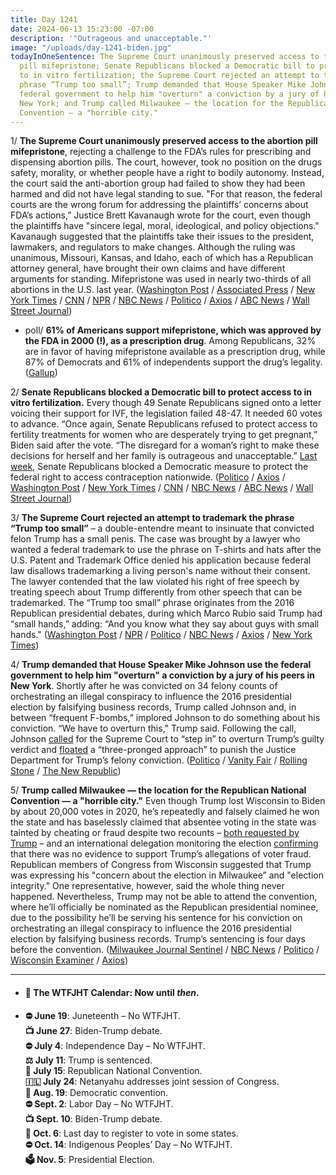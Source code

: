 ```yaml
---
title: Day 1241
date: 2024-06-13 15:23:00 -07:00
description: '"Outrageous and unacceptable."'
image: "/uploads/day-1241-biden.jpg"
todayInOneSentence: The Supreme Court unanimously preserved access to the abortion
  pill mifepristone; Senate Republicans blocked a Democratic bill to protect access
  to in vitro fertilization; the Supreme Court rejected an attempt to trademark the
  phrase “Trump too small”; Trump demanded that House Speaker Mike Johnson use the
  federal government to help him "overturn" a conviction by a jury of his peers in
  New York; and Trump called Milwaukee — the location for the Republican National
  Convention — a "horrible city."
---
```


1/ **The Supreme Court unanimously preserved access to the abortion pill mifepristone**, rejecting a challenge to the FDA’s rules for prescribing and dispensing abortion pills. The court, however, took no position on the drugs safety, morality, or whether people have a right to bodily autonomy. Instead, the court said the anti-abortion group had failed to show they had been harmed and did not have legal standing to sue. "For that reason, the federal courts are the wrong forum for addressing the plaintiffs’ concerns about FDA’s actions,” Justice Brett Kavanaugh wrote for the court, even though the plaintiffs have "sincere legal, moral, ideological, and policy objections." Kavanaugh suggested that the plaintiffs take their issues to the president, lawmakers, and regulators to make changes. Although the ruling was unanimous, Missouri, Kansas, and Idaho, each of which has a Republican attorney general, have brought their own claims and have different arguments for standing. Mifepristone was used in nearly two-thirds of all abortions in the U.S. last year. ([Washington Post](https://www.washingtonpost.com/politics/2024/06/13/supreme-court-abortion-pill-ruling-mifepristone/) / [Associated Press](https://apnews.com/article/supreme-court-abortion-mifepristone-fda-4073b9a7b1cbb1c3641025290c22be2a) / [New York Times](https://www.nytimes.com/2024/06/13/us/politics/abortion-pill-standing.html) / [CNN](https://www.cnn.com/politics/live-news/supreme-court-abortion-pill-decision-06-13-24/index.html) / [NPR](https://www.npr.org/2024/06/05/nx-s1-4994407/supreme-court-mifepristone) / [NBC News](https://www.nbcnews.com/politics/supreme-court/supreme-court-rejects-bid-restrict-access-abortion-pill-rcna151308) / [Politico](https://www.politico.com/news/2024/06/13/supreme-court-wont-restrict-access-to-abortion-pill-00163149) / [Axios](https://www.axios.com/2024/06/13/supreme-court-abortion-pill-case-decision) / [ABC News](https://abcnews.go.com/Politics/biden-fight-reproductive-freedom-continues-despite-scotus-mifepristone/story?id=111094353) / [Wall Street Journal](https://www.wsj.com/us-news/law/supreme-court-abortion-pill-mifepristone-f78f3320?mod=hp_lead_pos1))

* poll/ **61% of Americans support mifepristone, which was approved by the FDA in 2000 (!), as a prescription drug**. Among Republicans, 32% are in favor of having mifepristone available as a prescription drug, while 87% of Democrats and 61% of independents support the drug’s legality. ([Gallup](https://news.gallup.com/poll/645836/record-share-electorate-pro-choice-voting.aspx))

2/ **Senate Republicans blocked a Democratic bill to protect access to in vitro fertilization.** Every though 49 Senate Republicans signed onto a letter voicing their support for IVF, the legislation failed 48-47. It needed 60 votes to advance. “Once again, Senate Republicans refused to protect access to fertility treatments for women who are desperately trying to get pregnant,” Biden said after the vote. “The disregard for a woman’s right to make these decisions for herself and her family is outrageous and unacceptable.” [Last week](https://whatthefuckjusthappenedtoday.com/2024/06/05/day-1233/#5-senate-republicans-blocked-a-democ), Senate Republicans blocked a Democratic measure to protect the federal right to access contraception nationwide. ([Politico](https://www.politico.com/live-updates/2024/06/13/congress/gop-blocks-ivf-bill-00163214) / [Axios](https://www.axios.com/2024/06/13/senate-republicans-block-ivf-protections-bill) / [Washington Post](https://www.washingtonpost.com/politics/2024/06/13/senate-in-vitro-fertilization-vote/) / [New York Times](https://www.nytimes.com/2024/06/13/us/politics/ivf-access-bill-republicans.html) / [CNN](https://www.cnn.com/2024/06/13/politics/senate-ivf-bill-vote/index.html) / [NBC News](https://www.nbcnews.com/politics/congress/senate-republicans-block-democratic-bill-protect-ivf-nationwide-rcna156416) / [ABC News](https://abcnews.go.com/Politics/senate-vote-ivf-protections-democrats-republicans-spar-election/story?id=111093914) / [Wall Street Journal](https://www.wsj.com/politics/policy/ivf-vote-in-senate-raises-heat-on-republicans-9502d2a7?mod=hp_lead_pos2))

3/ **The Supreme Court rejected an attempt to trademark the phrase “Trump too small”** – a double-entendre meant to insinuate that convicted felon Trump has a small penis. The case was brought by a lawyer who wanted a federal trademark to use the phrase on T-shirts and hats after the U.S. Patent and Trademark Office denied his application because federal law disallows trademarking a living person's name without their consent. The lawyer contended that the law violated his right of free speech by treating speech about Trump differently from other speech that can be trademarked. The “Trump too small” phrase originates from the 2016 Republican presidential debates, during which Marco Rubio said Trump had “small hands,” adding: “And you know what they say about guys with small hands." ([Washington Post](https://www.washingtonpost.com/politics/2024/06/13/supreme-court-trump-too-small/) / [NPR](https://www.npr.org/2024/06/13/g-s1-2532/supreme-court-trump-t-shirts) / [Politico](https://www.politico.com/news/2024/06/13/supreme-court-trump-too-small-trademark-00163215) / [NBC News](https://www.nbcnews.com/politics/supreme-court/supreme-court-blocks-trump-small-trademark-gambit-rcna137779) / [Axios](https://www.axios.com/2024/06/13/supreme-court-rejects-trump-too-small-trademark) / [New York Times](https://www.nytimes.com/2024/06/13/us/politics/supreme-court-trump-trademark.html))

4/ **Trump demanded that House Speaker Mike Johnson use the federal government to help him "overturn" a conviction by a jury of his peers in New York**. Shortly after he was convicted on 34 felony counts of orchestrating an illegal conspiracy to influence the 2016 presidential election by falsifying business records, Trump called Johnson and, in between “frequent F-bombs,” implored Johnson to do something about his conviction.  “We have to overturn this," Trump said. Following the call, Johnson [called](https://whatthefuckjusthappenedtoday.com/2024/06/03/day-1231/#house-speaker-mike-johnson-called-fo) for the Supreme Court to “step in” to overturn Trump’s guilty verdict and [floated](https://whatthefuckjusthappenedtoday.com/2024/06/04/day-1232/#2-speaker-mike-johnson-floated-a-%E2%80%9Cth) a “three-pronged approach” to punish the Justice Department for Trump’s felony conviction. ([Politico](https://www.politico.com/news/2024/06/13/donald-trump-conviction-mike-johnson-00163128) / [Vanity Fair](https://www.vanityfair.com/news/story/report-trump-demanded-mike-johnson-use-the-federal-government-to-overturn-his-conviction-and-johnsons-response-was-basically-im-on-it-boss) / [Rolling Stone](https://www.rollingstone.com/politics/politics-news/trump-demanded-mike-johnson-overturn-conviction-1235039437/) / [The New Republic](https://newrepublic.com/post/182669/trump-hush-money-conviction-mike-johnson-desperate))

5/ **Trump called Milwaukee — the location for the Republican National Convention — a "horrible city."** Even though Trump lost Wisconsin to Biden by about 20,000 votes in 2020, he’s repeatedly and falsely claimed he won the state and has baselessly claimed that absentee voting in the state was tainted by cheating or fraud despite two recounts – [both requested by Trump](https://whatthefuckjusthappenedtoday.com/2020/11/30/day-1411/#5-two-recounts-in-wisconsin-%E2%80%93-reques) – and an international delegation monitoring the election [confirming](https://whatthefuckjusthappenedtoday.com/2020/11/05/day-1386/#8-an-international-delegation-monito) that there was no evidence to support Trump’s allegations of voter fraud. Republican members of Congress from Wisconsin suggested that Trump was expressing his "concern about the election in Milwaukee” and "election integrity." One representative, however, said the whole thing never happened. Nevertheless, Trump may not be able to attend the convention, where he’ll officially be nominated as the Republican presidential nominee, due to the possibility he’ll be serving his sentence for his conviction on orchestrating an illegal conspiracy to influence the 2016 presidential election by falsifying business records. Trump’s sentencing is four days before the convention. ([Milwaukee Journal Sentinel](https://www.jsonline.com/story/news/politics/2024/06/13/trump-calls-milwaukee-host-for-the-2024-rnc-a-horrible-city/74083831007/) / [NBC News](https://www.nbcnews.com/politics/2024-election/republican-national-committee-convention-trump-may-not-attend-rcna156838) / [Politico](https://www.politico.com/news/2024/06/13/trump-milwaukee-horrible-wisconsin-democrats-00163243) / [Wisconsin Examiner](https://wisconsinexaminer.com/briefs/trump-tells-house-republicans-milwaukee-is-a-horrible-city/) / [Axios](https://www.axios.com/2024/06/13/trump-milwaukee-rnc-horrible-city))

---

* #### 📅 The WTFJHT Calendar: Now until *then*.

* **⛔️ June 19**: Juneteenth – No WTFJHT. \
  **📺 June 27**: Biden-Trump debate.\
  **⛔️ July 4**: Independence Day – No WTFJHT. \
  **⚖️ July 11**: Trump is sentenced.\
  **🐘 July 15**: Republican National Convention.\
  **🇮🇱 July 24**: Netanyahu addresses joint session of Congress.\
  **🫏 Aug. 19**: Democratic convention.\
  **⛔️ Sept. 2**: Labor Day – No WTFJHT. \
  **📺 Sept. 10**: Biden-Trump debate.\
  **📆 Oct. 6**: Last day to register to vote in some states. \
  **⛔️ Oct. 14**: Indigenous Peoples’ Day – No WTFJHT. \
  **🗳️ Nov. 5**: Presidential Election.